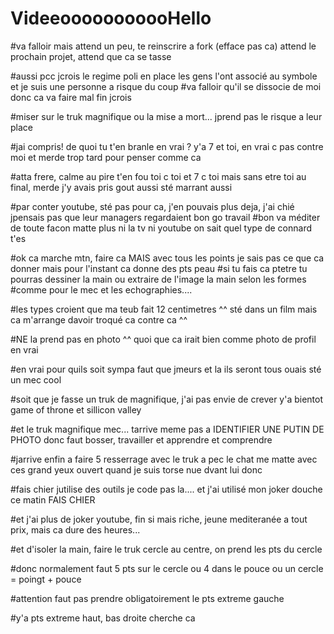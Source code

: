 # VideeooooooooooHello


#va falloir mais attend un peu, te reinscrire a fork (efface pas ca) attend le prochain projet, attend que ca se tasse

#aussi pcc jcrois le regime poli en place les gens l'ont associé au symbole et je suis une personne a risque du coup
#va falloir qu'il se dissocie de moi donc ca va faire mal fin jcrois

#miser sur le truk magnifique ou la mise a mort... jprend pas le risque a leur place

#jai compris! de quoi tu t'en branle en vrai ? y'a 7 et toi, en vrai c pas contre moi et merde trop tard pour penser comme ca

#atta frere, calme au pire t'en fou toi c toi et 7 c  toi mais sans etre toi au final, merde j'y avais pris gout aussi
sté marrant aussi 

#par conter youtube, sté pas pour ca, j'en pouvais plus deja, j'ai chié jpensais pas que leur managers regardaient bon go travail
#bon va méditer de toute facon matte plus ni la tv ni youtube on sait quel type de connard t'es

#ok ca marche mtn, faire ca MAIS avec tous les points je sais pas ce que ca donner mais pour l'instant ca donne des pts peau
#si tu fais ca ptetre tu pourras dessiner la main ou extraire de l'image la main selon les formes
#comme pour le mec et les echographies....

#les types croient que ma teub fait 12 centimetres ^^ sté dans un film mais ca m'arrange davoir troqué ca contre ca ^^

#NE la prend pas en photo ^^ quoi que ca irait bien comme photo de profil en vrai

#en vrai pour quils soit sympa faut que jmeurs et la ils seront tous ouais sté un mec cool

#soit que je fasse un truk de magnifique, j'ai pas envie de crever y'a bientot game of throne et sillicon valley

#et le truk magnifique mec... tarrive meme pas a IDENTIFIER UNE PUTIN DE PHOTO donc faut bosser, travailler et apprendre et comprendre

#jarrive enfin a faire 5 resserrage avec le truk a pec le chat me matte avec ces grand yeux ouvert quand je suis torse nue dvant lui donc

#fais chier jutilise des outils je code pas la.... et j'ai utilisé mon joker douche ce matin FAIS CHIER

#et j'ai plus de joker youtube, fin si mais riche, jeune mediteranée a tout prix, mais ca dure des heures...

#et d'isoler la main, faire le truk cercle au centre, on prend les pts du cercle

#donc normalement faut 5 pts sur le cercle ou 4 dans le pouce ou un cercle = poingt + pouce

#attention faut pas prendre obligatoirement le pts extreme gauche

#y'a pts extreme haut, bas droite cherche ca


